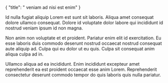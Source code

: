 {
  "title": " veniam ad nisi est enim"
}

Id nulla fugiat aliquip Lorem est sunt sit laboris. Aliqua amet consequat dolore ullamco consequat. Dolore id voluptate dolor labore qui incididunt id nostrud veniam ipsum id non magna.

Non anim non voluptate et et proident. Pariatur enim elit id exercitation. Eu esse laboris duis commodo deserunt nostrud occaecat nostrud consequat aute aliquip ad. Culpa qui eu dolor ut eu quis. Culpa sit consequat anim aliqua culpa ad in.

Ullamco aliqua ad ea incididunt. Enim incididunt excepteur amet reprehenderit ea est proident occaecat esse anim Lorem. Reprehenderit consectetur deserunt commodo tempor do quis laboris quis nulla pariatur.